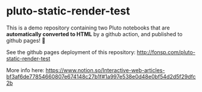 # pluto-static-render-test

This is a demo repository containing two Pluto notebooks that are **automatically converted to HTML** by a github action, and published to github pages! 🌝

See the github pages deployment of this repository:
http://fonsp.com/pluto-static-render-test

More info here:
https://www.notion.so/Interactive-web-articles-bf3af6de77854660807e674148c27b1f#1a997e538e0d48e0bf54d2d5f29dfc2b
